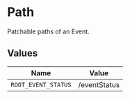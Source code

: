 # Path

Patchable paths of an Event.


## Values

| Name                | Value               |
| ------------------- | ------------------- |
| `ROOT_EVENT_STATUS` | /eventStatus        |